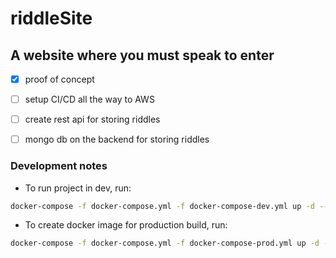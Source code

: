 # riddleSite

## A website where you must speak to enter 
- [x] proof of concept 
- [ ] setup CI/CD all the way to AWS 
- [ ] create rest api for storing riddles 
- [ ] mongo db on the backend for storing riddles 


### Development notes 
- To run project in dev, run: 
```bash 
docker-compose -f docker-compose.yml -f docker-compose-dev.yml up -d --build
```
- To create docker image for production build, run: 
```bash 
docker-compose -f docker-compose.yml -f docker-compose-prod.yml up -d --build
```